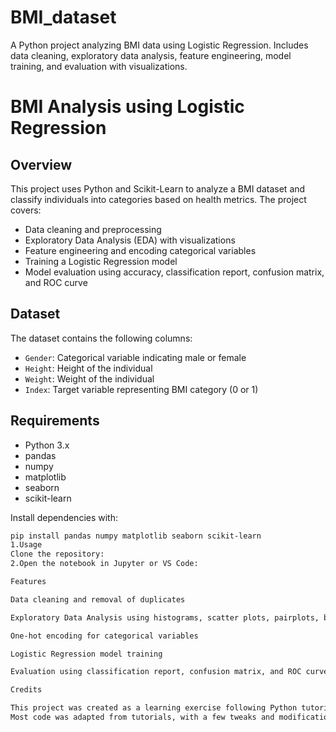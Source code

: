 # BMI_dataset
A Python project analyzing BMI data using Logistic Regression. Includes data cleaning, exploratory data analysis, feature engineering, model training, and evaluation with visualizations.

# BMI Analysis using Logistic Regression

## Overview
This project uses Python and Scikit-Learn to analyze a BMI dataset and classify individuals into categories based on health metrics. The project covers:

- Data cleaning and preprocessing
- Exploratory Data Analysis (EDA) with visualizations
- Feature engineering and encoding categorical variables
- Training a Logistic Regression model
- Model evaluation using accuracy, classification report, confusion matrix, and ROC curve

## Dataset
The dataset contains the following columns:

- `Gender`: Categorical variable indicating male or female
- `Height`: Height of the individual
- `Weight`: Weight of the individual
- `Index`: Target variable representing BMI category (0 or 1)

## Requirements
- Python 3.x
- pandas
- numpy
- matplotlib
- seaborn
- scikit-learn

Install dependencies with:
```bash
pip install pandas numpy matplotlib seaborn scikit-learn
1.Usage
Clone the repository:
2.Open the notebook in Jupyter or VS Code:

Features

Data cleaning and removal of duplicates

Exploratory Data Analysis using histograms, scatter plots, pairplots, bar plots, and boxplots

One-hot encoding for categorical variables

Logistic Regression model training

Evaluation using classification report, confusion matrix, and ROC curve

Credits

This project was created as a learning exercise following Python tutorials.
Most code was adapted from tutorials, with a few tweaks and modifications by SickWater.
